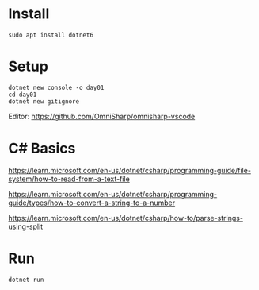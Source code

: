 # Install

```
sudo apt install dotnet6
```

# Setup 

```
dotnet new console -o day01
cd day01
dotnet new gitignore
```

Editor: https://github.com/OmniSharp/omnisharp-vscode

# C# Basics

https://learn.microsoft.com/en-us/dotnet/csharp/programming-guide/file-system/how-to-read-from-a-text-file

https://learn.microsoft.com/en-us/dotnet/csharp/programming-guide/types/how-to-convert-a-string-to-a-number

https://learn.microsoft.com/en-us/dotnet/csharp/how-to/parse-strings-using-split

# Run

```
dotnet run
```